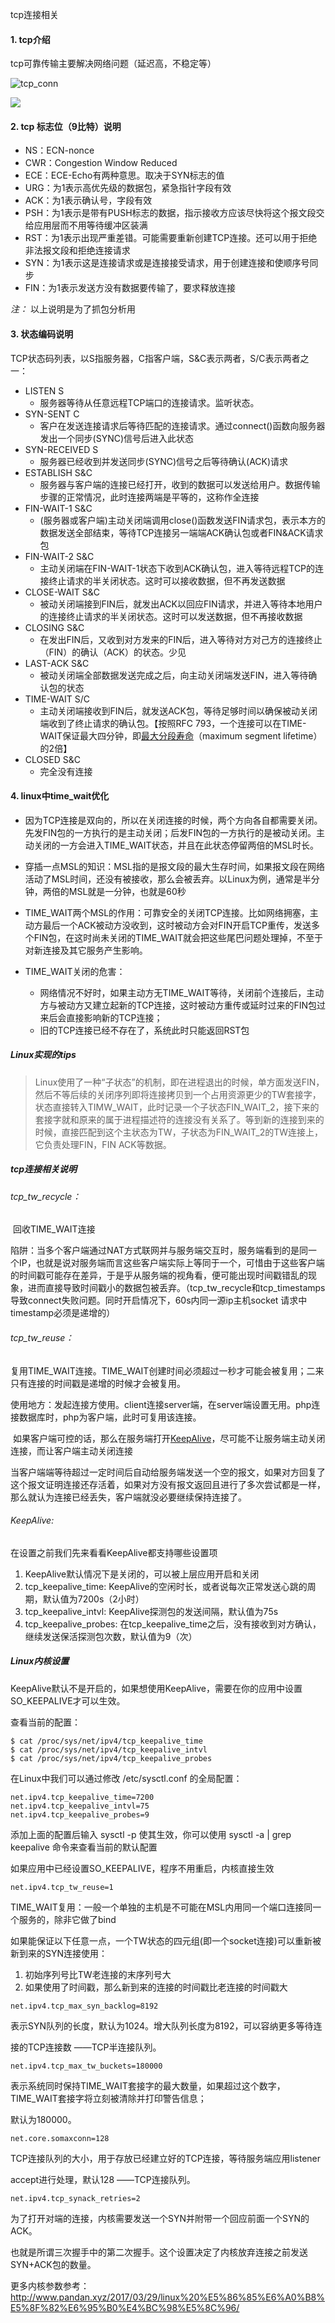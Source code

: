 tcp连接相关

#### 1. tcp介绍

tcp可靠传输主要解决网络问题（延迟高，不稳定等）

![tcp_conn](../images/tcp_conn.png)

![](../images/tcp_conn_status.png)

#### 2. tcp 标志位（9比特）说明

- NS：ECN-nonce
- CWR：Congestion Window Reduced
- ECE：ECE-Echo有两种意思。取决于SYN标志的值
- URG：为1表示高优先级的数据包，紧急指针字段有效
- ACK：为1表示确认号，字段有效
- PSH：为1表示是带有PUSH标志的数据，指示接收方应该尽快将这个报文段交给应用层而不用等待缓冲区装满
- RST：为1表示出现严重差错。可能需要重新创建TCP连接。还可以用于拒绝非法报文段和拒绝连接请求
- SYN：为1表示这是连接请求或是连接接受请求，用于创建连接和使顺序号同步
- FIN：为1表示发送方没有数据要传输了，要求释放连接

*注：* 以上说明是为了抓包分析用



#### 3. 状态编码说明

TCP状态码列表，以S指服务器，C指客户端，S&C表示两者，S/C表示两者之一：

- LISTEN S
  - 服务器等待从任意远程TCP端口的连接请求。监听状态。
- SYN-SENT C
  - 客户在发送连接请求后等待匹配的连接请求。通过connect()函数向服务器发出一个同步(SYNC)信号后进入此状态
- SYN-RECEIVED S
  - 服务器已经收到并发送同步(SYNC)信号之后等待确认(ACK)请求
- ESTABLISH S&C
  - 服务器与客户端的连接已经打开，收到的数据可以发送给用户。数据传输步骤的正常情况，此时连接两端是平等的，这称作全连接
- FIN-WAIT-1 S&C
  - (服务器或客户端)主动关闭端调用close()函数发送FIN请求包，表示本方的数据发送全部结束，等待TCP连接另一端端ACK确认包或者FIN&ACK请求包
- FIN-WAIT-2 S&C
  - 主动关闭端在FIN-WAIT-1状态下收到ACK确认包，进入等待远程TCP的连接终止请求的半关闭状态。这时可以接收数据，但不再发送数据
- CLOSE-WAIT S&C
  - 被动关闭端接到FIN后，就发出ACK以回应FIN请求，并进入等待本地用户的连接终止请求的半关闭状态。这时可以发送数据，但不再接收数据
- CLOSING S&C
  - 在发出FIN后，又收到对方发来的FIN后，进入等待对方对己方的连接终止（FIN）的确认（ACK）的状态。少见
- LAST-ACK S&C
  - 被动关闭端全部数据发送完成之后，向主动关闭端发送FIN，进入等待确认包的状态
- TIME-WAIT S/C
  - 主动关闭端接收到FIN后，就发送ACK包，等待足够时间以确保被动关闭端收到了终止请求的确认包。【按照RFC 793，一个连接可以在TIME-WAIT保证最大四分钟，即[最大分段寿命](https://zh.wikipedia.org/wiki/%E6%9C%80%E5%A4%A7%E5%88%86%E6%AE%B5%E5%AF%BF%E5%91%BD)（maximum segment lifetime）的2倍】
- CLOSED S&C
  - 完全没有连接



#### 4. linux中time_wait优化

- 因为TCP连接是双向的，所以在关闭连接的时候，两个方向各自都需要关闭。先发FIN包的一方执行的是主动关闭；后发FIN包的一方执行的是被动关闭。主动关闭的一方会进入TIME_WAIT状态，并且在此状态停留两倍的MSL时长。

- 穿插一点MSL的知识：MSL指的是报文段的最大生存时间，如果报文段在网络活动了MSL时间，还没有被接收，那么会被丢弃。以Linux为例，通常是半分钟，两倍的MSL就是一分钟，也就是60秒

- TIME_WAIT两个MSL的作用：可靠安全的关闭TCP连接。比如网络拥塞，主动方最后一个ACK被动方没收到，这时被动方会对FIN开启TCP重传，发送多个FIN包，在这时尚未关闭的TIME_WAIT就会把这些尾巴问题处理掉，不至于对新连接及其它服务产生影响。

- TIME_WAIT关闭的危害：
  - 网络情况不好时，如果主动方无TIME_WAIT等待，关闭前个连接后，主动方与被动方又建立起新的TCP连接，这时被动方重传或延时过来的FIN包过来后会直接影响新的TCP连接；
  - 旧的TCP连接已经不存在了，系统此时只能返回RST包



##### Linux实现的tips

> Linux使用了一种“子状态”的机制，即在进程退出的时候，单方面发送FIN，然后不等后续的关闭序列即将连接拷贝到一个占用资源更少的TW套接字，状态直接转入TIMW_WAIT，此时记录一个子状态FIN_WAIT_2，接下来的套接字就和原来的属于进程描述符的连接没有关系了。等到新的连接到来的时候，直接匹配到这个主状态为TW，子状态为FIN_WAIT_2的TW连接上，它负责处理FIN，FIN ACK等数据。



##### tcp连接相关说明

###### tcp_tw_recycle：

​	回收TIME_WAIT连接

​	陷阱：当多个客户端通过NAT方式联网并与服务端交互时，服务端看到的是同一个IP，也就是说对服务端而言这些客户端实际上等同于一个，可惜由于这些客户端的时间戳可能存在差异，于是乎从服务端的视角看，便可能出现时间戳错乱的现象，进而直接导致时间戳小的数据包被丢弃。（tcp_tw_recycle和tcp_timestamps导致connect失败问题。同时开启情况下，60s内同一源ip主机socket 请求中timestamp必须是递增的）

###### tcp_tw_reuse：

​	复用TIME_WAIT连接。TIME_WAIT创建时间必须超过一秒才可能会被复用；二来只有连接的时间戳是递增的时候才会被复用。

​	使用地方：发起连接方使用。client连接server端，在server端设置无用。php连接数据库时，php为客户端，此时可复用该连接。

​	如果客户端可控的话，那么在服务端打开[KeepAlive](http://en.wikipedia.org/wiki/HTTP_persistent_connection)，尽可能不让服务端主动关闭连接，而让客户端主动关闭连接

​	当客户端端等待超过一定时间后自动给服务端发送一个空的报文，如果对方回复了这个报文证明连接还存活着，如果对方没有报文返回且进行了多次尝试都是一样，那么就认为连接已经丢失，客户端就没必要继续保持连接了。

###### KeepAlive:

在设置之前我们先来看看KeepAlive都支持哪些设置项

1. KeepAlive默认情况下是关闭的，可以被上层应用开启和关闭
2. tcp_keepalive_time: KeepAlive的空闲时长，或者说每次正常发送心跳的周期，默认值为7200s（2小时）
3. tcp_keepalive_intvl: KeepAlive探测包的发送间隔，默认值为75s
4. tcp_keepalive_probes: 在tcp_keepalive_time之后，没有接收到对方确认，继续发送保活探测包次数，默认值为9（次）

##### Linux内核设置

KeepAlive默认不是开启的，如果想使用KeepAlive，需要在你的应用中设置SO_KEEPALIVE才可以生效。

查看当前的配置：

```
$ cat /proc/sys/net/ipv4/tcp_keepalive_time
$ cat /proc/sys/net/ipv4/tcp_keepalive_intvl
$ cat /proc/sys/net/ipv4/tcp_keepalive_probes 
```

在Linux中我们可以通过修改 /etc/sysctl.conf 的全局配置：

```
net.ipv4.tcp_keepalive_time=7200
net.ipv4.tcp_keepalive_intvl=75
net.ipv4.tcp_keepalive_probes=9 
```

添加上面的配置后输入 sysctl -p 使其生效，你可以使用 sysctl -a | grep keepalive 命令来查看当前的默认配置

如果应用中已经设置SO_KEEPALIVE，程序不用重启，内核直接生效



```net.ipv4.tcp_tw_reuse=1```

TIME_WAIT复用：一般一个单独的主机是不可能在MSL内用同一个端口连接同一个服务的，除非它做了bind

如果能保证以下任意一点，一个TW状态的四元组(即一个socket连接)可以重新被新到来的SYN连接使用：

1. 初始序列号比TW老连接的末序列号大
2. 如果使用了时间戳，那么新到来的连接的时间戳比老连接的时间戳大



```net.ipv4.tcp_max_syn_backlog=8192```

表示SYN队列的长度，默认为1024。增大队列长度为8192，可以容纳更多等待连

接的TCP连接数 ——TCP半连接队列。



```net.ipv4.tcp_max_tw_buckets=180000```

表示系统同时保持TIME_WAIT套接字的最大数量，如果超过这个数字，TIME_WAIT套接字将立刻被清除并打印警告信息；

默认为180000。



```net.core.somaxconn=128```

TCP连接队列的大小，用于存放已经建立好的TCP连接，等待服务端应用listener 

accept进行处理，默认128 ——TCP连接队列。



```net.ipv4.tcp_synack_retries=2```

为了打开对端的连接，内核需要发送一个SYN并附带一个回应前面一个SYN的ACK。

也就是所谓三次握手中的第二次握手。这个设置决定了内核放弃连接之前发送SYN+ACK包的数量。



更多内核参数参考：<http://www.pandan.xyz/2017/03/29/linux%20%E5%86%85%E6%A0%B8%E5%8F%82%E6%95%B0%E4%BC%98%E5%8C%96/>